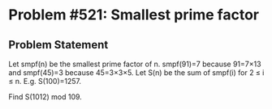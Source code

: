 # Problem #521: Smallest prime factor 

## Problem Statement 


Let smpf(n) be the smallest prime factor of n.
smpf(91)=7 because 91=7×13 and smpf(45)=3 because 45=3×3×5.
Let S(n) be the sum of smpf(i) for 2 ≤ i ≤ n.
E.g. S(100)=1257.


Find S(1012) mod 109.

